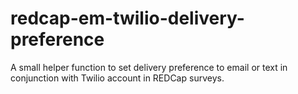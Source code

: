 # redcap-em-twilio-delivery-preference

A small helper function to set delivery preference to email or text in conjunction with Twilio account in REDCap surveys. 